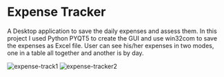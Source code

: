 # Expense Tracker
A Desktop application to save the daily expenses and assess them.
In this project I used Python PYQT5 to create the GUI and use win32com
to save the expenses as Excel file.
User can see his/her expenses in two modes, one in a table all together
and another is by day.

![expense-track1](https://github.com/sina-karimi-93/Expense-Tracker/assets/58491712/eec44b0e-2014-4bf2-90ae-7004ad8006dc)
![expense-tracker2](https://github.com/sina-karimi-93/Expense-Tracker/assets/58491712/ad5e0115-dde4-4c44-be63-6f5c9d50f6e5)

